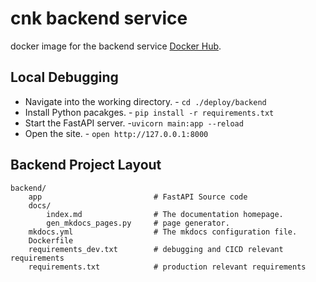 # cnk backend service

docker image for the backend service [Docker Hub](https://hub.docker.com/repository/docker/yuyatinnefeld/cloud-native-kiosk-backend/general).


## Local Debugging

* Navigate into the working directory. - `cd ./deploy/backend`
* Install Python pacakges. - `pip install -r requirements.txt`
* Start the FastAPI server. -`uvicorn main:app --reload`
* Open the site. - `open http://127.0.0.1:8000`


## Backend Project Layout

    backend/
        app                         # FastAPI Source code
        docs/
            index.md                # The documentation homepage.
            gen_mkdocs_pages.py     # page generator.
        mkdocs.yml                  # The mkdocs configuration file.
        Dockerfile
        requirements_dev.txt        # debugging and CICD relevant requirements
        requirements.txt            # production relevant requirements

